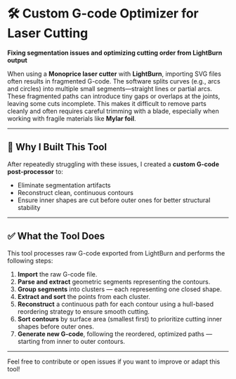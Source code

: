 # 🛠️ Custom G-code Optimizer for Laser Cutting

**Fixing segmentation issues and optimizing cutting order from LightBurn output**

When using a **Monoprice laser cutter** with **LightBurn**, importing SVG files often results in fragmented G-code. The software splits curves (e.g., arcs and circles) into multiple small segments—straight lines or partial arcs. These fragmented paths can introduce tiny gaps or overlaps at the joints, leaving some cuts incomplete. This makes it difficult to remove parts cleanly and often requires careful trimming with a blade, especially when working with fragile materials like **Mylar foil**.

---

## 🔧 Why I Built This Tool

After repeatedly struggling with these issues, I created a **custom G-code post-processor** to:

- Eliminate segmentation artifacts  
- Reconstruct clean, continuous contours  
- Ensure inner shapes are cut before outer ones for better structural stability  

---

## ✅ What the Tool Does

This tool processes raw G-code exported from LightBurn and performs the following steps:

1. **Import** the raw G-code file.  
2. **Parse and extract** geometric segments representing the contours.  
3. **Group segments** into clusters — each representing one closed shape.  
4. **Extract and sort** the points from each cluster.  
5. **Reconstruct** a continuous path for each contour using a hull-based reordering strategy to ensure smooth cutting.  
6. **Sort contours** by surface area (smallest first) to prioritize cutting inner shapes before outer ones.  
7. **Generate new G-code**, following the reordered, optimized paths — starting from inner to outer contours.  

---

Feel free to contribute or open issues if you want to improve or adapt this tool!
